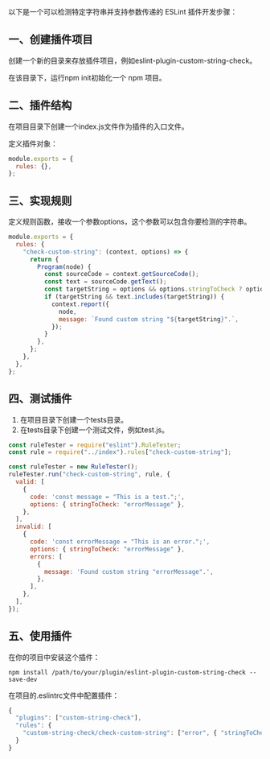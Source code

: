 以下是一个可以检测特定字符串并支持参数传递的 ESLint 插件开发步骤：

## 一、创建插件项目

创建一个新的目录来存放插件项目，例如eslint-plugin-custom-string-check。

在该目录下，运行npm init初始化一个 npm 项目。

## 二、插件结构

在项目目录下创建一个index.js文件作为插件的入口文件。

定义插件对象：

```js
module.exports = {
  rules: {},
};
```

## 三、实现规则

定义规则函数，接收一个参数options，这个参数可以包含你要检测的字符串。

```js
module.exports = {
  rules: {
    "check-custom-string": (context, options) => {
      return {
        Program(node) {
          const sourceCode = context.getSourceCode();
          const text = sourceCode.getText();
          const targetString = options && options.stringToCheck ? options.stringToCheck : null;
          if (targetString && text.includes(targetString)) {
            context.report({
              node,
              message: `Found custom string "${targetString}".`,
            });
          }
        },
      };
    },
  },
};
```

## 四、测试插件

1. 在项目目录下创建一个tests目录。
2. 在tests目录下创建一个测试文件，例如test.js。

```js
const ruleTester = require("eslint").RuleTester;
const rule = require("../index").rules["check-custom-string"];

const ruleTester = new RuleTester();
ruleTester.run("check-custom-string", rule, {
  valid: [
    {
      code: 'const message = "This is a test.";',
      options: { stringToCheck: "errorMessage" },
    },
  ],
  invalid: [
    {
      code: 'const errorMessage = "This is an error.";',
      options: { stringToCheck: "errorMessage" },
      errors: [
        {
          message: 'Found custom string "errorMessage".',
        },
      ],
    },
  ],
});
```

## 五、使用插件

在你的项目中安装这个插件：

```
npm install /path/to/your/plugin/eslint-plugin-custom-string-check --save-dev
```

在项目的.eslintrc文件中配置插件：

```js
{
  "plugins": ["custom-string-check"],
  "rules": {
    "custom-string-check/check-custom-string": ["error", { "stringToCheck": "yourTargetString" }]
  }
}
```
